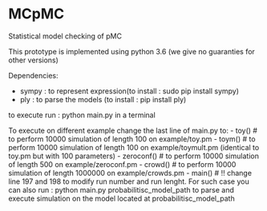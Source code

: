 # MCpMC
Statistical model checking of pMC

This prototype is implemented using python 3.6 (we give no guaranties for other versions)

Dependencies:
  - sympy : to represent expression(to install : sudo pip install sympy)
  - ply : to parse the models (to install : pip install ply)
  
  to execute run : python main.py in a terminal
  
  To execute on different example change the last line of main.py to:
    - toy() # to perform 10000 simulation of length 100 on example/toy.pm
    - toym() # to perform 10000 simulation of length 100 on example/toymult.pm (identical to toy.pm but with 100 parameters)
    - zeroconf() # to perform 10000 simulation of length 500 on example/zeroconf.pm
    - crowd() # to perform 10000 simulation of length 1000000 on example/crowds.pm
    - main() # !! change line 197 and 198 to modify run number and run lenght. For such case you can also run : python main.py probabilitisc_model_path to parse and execute simulation on the model located at probabilitisc_model_path
